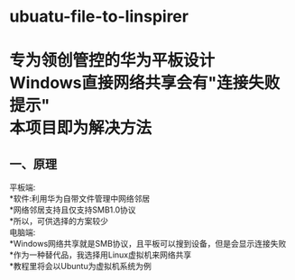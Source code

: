 # ubuatu-file-to-linspirer
专为领创管控的华为平板设计<br>
Windows直接网络共享会有"连接失败提示"<br>
本项目即为解决方法
====
一、原理
----
平板端:<br>
*软件:利用华为自带文件管理中网络邻居<br>
*网络邻居支持且仅支持SMB1.0协议<br>
*所以，可供选择的方案较少<br>
电脑端:<br>
*Windows网络共享就是SMB协议，且平板可以搜到设备，但是会显示连接失败<br>
*作为一种替代品，我选择用Linux虚拟机来网络共享<br>
*教程里将会以Ubuntu为虚拟机系统为例<br>
